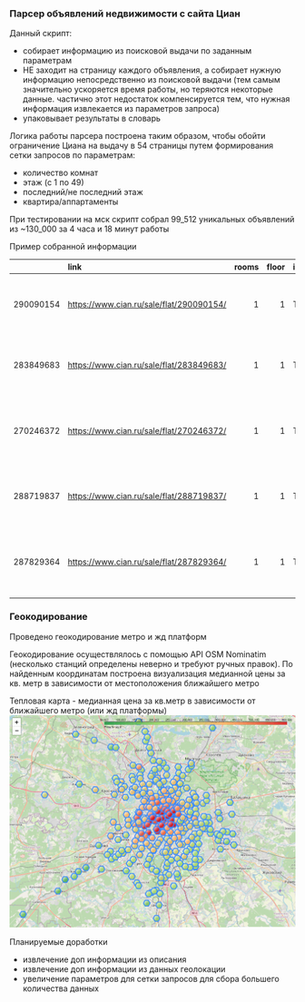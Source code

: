 ### Парсер объявлений недвижимости с сайта Циан

Данный скрипт:
- собирает информацию из поисковой выдачи по заданным параметрам 
- НЕ заходит на страницу каждого объявления, а собирает нужную информацию непосредственно из поисковой выдачи 
(тем самым значительно ускоряется время работы, но теряются некоторые данные. частично этот недостаток компенсируется тем, что нужная информация извлекается из параметров запроса)
- упаковывает результаты в словарь


Логика работы парсера построена таким образом, чтобы обойти ограничение Циана на выдачу в 54 страницы путем формирования сетки запросов по параметрам:

- количество комнат
- этаж (с 1 по 49)
- последний/не последний этаж
- квартира/аппартаменты

При тестировании на мск скрипт собрал 99_512 уникальных объявлений из ~130_000 за 4 часа и 18 минут работы

Пример собранной информации

|           | link                                     |   rooms |   floor | is_apartment   | not_last_floor   | title                              | subtitle                            | deadline                  | metro             | metro_remote          | geo                                                                          |   main_price | currency   |   price_for_sq_m |
|----------:|:-----------------------------------------|--------:|--------:|:---------------|:-----------------|:-----------------------------------|:------------------------------------|:--------------------------|:------------------|:----------------------|:-----------------------------------------------------------------------------|-------------:|:-----------|-----------------:|
| 290090154 | https://www.cian.ru/sale/flat/290090154/ |       1 |       1 | True           | True             | 1-комн. апарт., 40,05 м², 1/5 этаж | Сдача корпуса 4 кв. 2024            | сдача ГК: 3 кв. 2024 года | Площадь Революции | 2 минуты пешком       | Москва, ЦАО, р-н Тверской, м. Площадь Революции, Ильинка 3/8 ЖК              |     82040000 | rouble     |          2048439 |
| 283849683 | https://www.cian.ru/sale/flat/283849683/ |       1 |       1 | True           | True             | Новая студия 12,5 кв.м             | 1-комн. апарт., 12,5 м², 1/5 этаж   | nan                       | Волжская          | 5 минут пешком        | Москва, ЮВАО, р-н Текстильщики, м. Волжская, улица Шкулева, 13/25С3          |      4000000 | rouble     |           320000 |
| 270246372 | https://www.cian.ru/sale/flat/270246372/ |       1 |       1 | True           | True             | 1-комн. апарт., 37,3 м², 1/8 этаж  | Секция 1 • Сдача корпуса 2 кв. 2024 | сдача ГК: 2 кв. 2024 года | Петровский Парк   | 5 минут пешком        | Москва, САО, р-н Савеловский, м. Петровский Парк, улица Верхняя Масловка, 20 |     14346459 | rouble     |           384624 |
| 288719837 | https://www.cian.ru/sale/flat/288719837/ |       1 |       1 | True           | True             | Новая студия на Западе Москвы      | 1-комн. апарт., 14,4 м², 1/17 этаж  | nan                       | Кунцевская        | 5 минут на транспорте | Москва, ЗАО, р-н Можайский, м. Кунцевская, Дорогобужская улица, 3            |      4100000 | rouble     |           284722 |
| 287829364 | https://www.cian.ru/sale/flat/287829364/ |       1 |       1 | True           | True             | 1-комн. апарт., 39 м², 1/8 этаж    | Сдача корпуса 2 кв. 2024            | сдача ГК: 2 кв. 2024 года | Петровский Парк   | 5 минут пешком        | Москва, САО, р-н Савеловский, м. Петровский Парк, улица Верхняя Масловка, 20 |     16125603 | rouble     |           413477 |


### Геокодирование
Проведено геокодирование метро и жд платформ

Геокодирование осуществлялось с помощью API OSM Nominatim (несколько станций определены неверно и требуют ручных правок). По найденным координатам построена визуализация медианной цены за кв. метр в зависимости от местоположения ближайшего метро

Тепловая карта - медианная цена за кв.метр в зависимости от ближайшего метро (или жд платформы)
![img](https://github.com/gerasimovich-a/cian_parser/blob/main/price_map.PNG?raw=true)


Планируемые доработки
- извлечение доп информации из описания
- извлечение доп информации из данных геолокации
- увеличение параметров для сетки запросов для сбора большего количества данных

